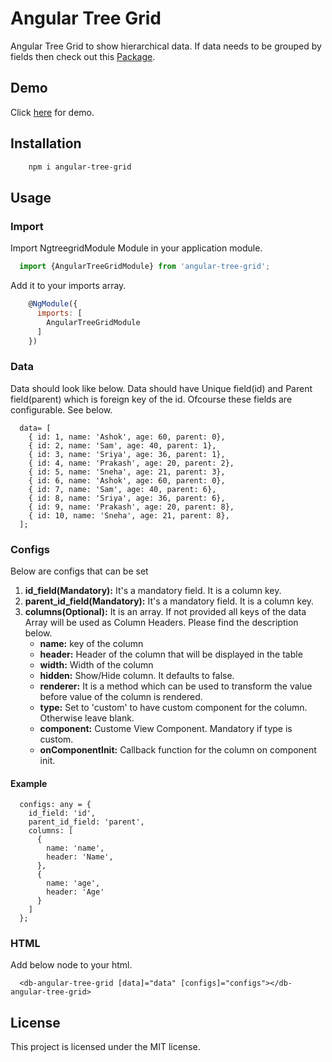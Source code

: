 # Angular Tree Grid
Angular Tree Grid to show hierarchical data. If data needs to be grouped by fields then check out this <a href="https://github.com/debabratapatra/ngtreegrid" target="_blank">Package</a>.

## Demo

Click <a href="https://angular-tree-grid.stackblitz.io/" target="_blank">here</a> for demo.

## Installation

```bash
    npm i angular-tree-grid
```

## Usage

### Import
Import NgtreegridModule Module in your application module.

```javascript
  import {AngularTreeGridModule} from 'angular-tree-grid';
```

Add it to your imports array.

```javascript
    @NgModule({
      imports: [
        AngularTreeGridModule
      ]
    })
```

### Data
Data should look like below. Data should have Unique field(id) and Parent field(parent) which is foreign key of the id. Ofcourse these fields are configurable. See below.

```
  data= [
    { id: 1, name: 'Ashok', age: 60, parent: 0},
    { id: 2, name: 'Sam', age: 40, parent: 1},
    { id: 3, name: 'Sriya', age: 36, parent: 1},
    { id: 4, name: 'Prakash', age: 20, parent: 2},
    { id: 5, name: 'Sneha', age: 21, parent: 3},
    { id: 6, name: 'Ashok', age: 60, parent: 0},
    { id: 7, name: 'Sam', age: 40, parent: 6},
    { id: 8, name: 'Sriya', age: 36, parent: 6},
    { id: 9, name: 'Prakash', age: 20, parent: 8},
    { id: 10, name: 'Sneha', age: 21, parent: 8},
  ];
```

### Configs
Below are configs that can be set

1. **id_field(Mandatory):** It's a mandatory field. It is a column key.
2. **parent_id_field(Mandatory):** It's a mandatory field. It is a column key.
6. **columns(Optional):** It is an array. If not provided all keys of the data Array will be used as Column Headers. Please find the description below.
    * **name:** key of the column
    * **header:** Header of the column that will be displayed in the table
    * **width:** Width of the column
    * **hidden:** Show/Hide column. It defaults to false.
    * **renderer:** It is a method which can be used to transform the value before value of the column is rendered.
    * **type:** Set to 'custom' to have custom component for the column. Otherwise leave blank.
    * **component:** Custome View Component. Mandatory if type is custom.
    * **onComponentInit:** Callback function for the column on component init.

#### Example
```
  configs: any = {
    id_field: 'id',
    parent_id_field: 'parent',
    columns: [
      {
        name: 'name',
        header: 'Name',
      },
      {
        name: 'age',
        header: 'Age'
      }
    ]
  };
```

### HTML
Add below node to your html.
```
  <db-angular-tree-grid [data]="data" [configs]="configs"></db-angular-tree-grid>
```

## License
This project is licensed under the MIT license.
